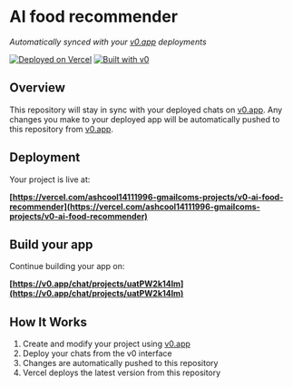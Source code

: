 # AI food recommender

*Automatically synced with your [v0.app](https://v0.app) deployments*

[![Deployed on Vercel](https://img.shields.io/badge/Deployed%20on-Vercel-black?style=for-the-badge&logo=vercel)](https://vercel.com/ashcool14111996-gmailcoms-projects/v0-ai-food-recommender)
[![Built with v0](https://img.shields.io/badge/Built%20with-v0.app-black?style=for-the-badge)](https://v0.app/chat/projects/uatPW2k14lm)

## Overview

This repository will stay in sync with your deployed chats on [v0.app](https://v0.app).
Any changes you make to your deployed app will be automatically pushed to this repository from [v0.app](https://v0.app).

## Deployment

Your project is live at:

**[https://vercel.com/ashcool14111996-gmailcoms-projects/v0-ai-food-recommender](https://vercel.com/ashcool14111996-gmailcoms-projects/v0-ai-food-recommender)**

## Build your app

Continue building your app on:

**[https://v0.app/chat/projects/uatPW2k14lm](https://v0.app/chat/projects/uatPW2k14lm)**

## How It Works

1. Create and modify your project using [v0.app](https://v0.app)
2. Deploy your chats from the v0 interface
3. Changes are automatically pushed to this repository
4. Vercel deploys the latest version from this repository
